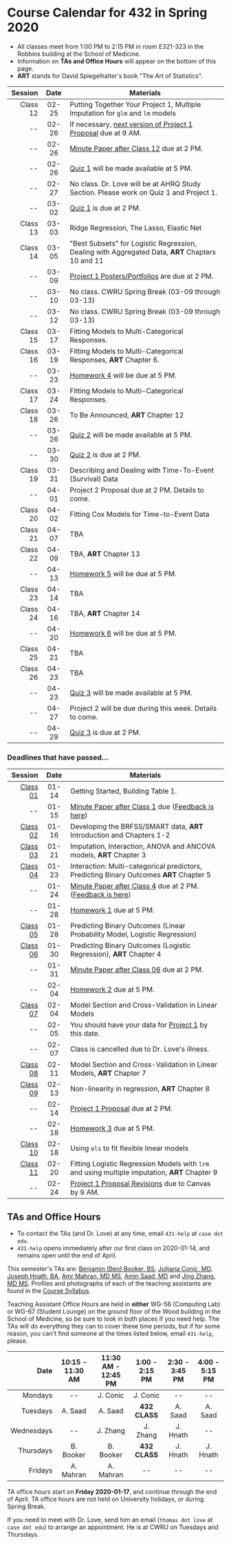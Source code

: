 # Course Calendar for 432 in Spring 2020

- All classes meet from 1:00 PM to 2:15 PM in room E321-323 in the Robbins building at the School of Medicine.
- Information on **TAs and Office Hours** will appear on the bottom of this page.
- **ART** stands for David Spiegelhalter's book "The Art of Statistics".

Session | Date | Materials 
--------: | :-----: | ----------------------------------------------------------------------
Class 12 | 02-25 | Putting Together Your Project 1, Multiple Imputation for `glm` and `lm` models
-- | 02-26 | If necessary, [next version of Project 1 Proposal](https://github.com/THOMASELOVE/2020-432/tree/master/projects/project1#new-some-additional-thoughts-after-reviewing-the-proposal-drafts) due at 9 AM.
-- | 02-26 | [Minute Paper after Class 12](http://bit.ly/432-2020-minute-12) due at 2 PM.
-- | 02-26 | [Quiz 1](https://github.com/THOMASELOVE/2020-432/tree/master/quizzes) will be made available at 5 PM.
-- | 02-27 | No class. Dr. Love will be at AHRQ Study Section. Please work on Quiz 1 and Project 1.
-- | 03-02 | [Quiz 1](https://github.com/THOMASELOVE/2020-432/tree/master/quizzes) is due at 2 PM.
Class 13 | 03-03 | Ridge Regression, The Lasso, Elastic Net
Class 14 | 03-05 | "Best Subsets" for Logistic Regression, Dealing with Aggregated Data, **ART** Chapters 10 and 11
-- | 03-09 | [Project 1 Posters/Portfolios](https://github.com/THOMASELOVE/2020-432/tree/master/projects/project1) are due at 2 PM.
-- | 03-10 | No class. CWRU Spring Break (03-09 through 03-13)
-- | 03-12 | No class. CWRU Spring Break (03-09 through 03-13)
Class 15 | 03-17 | Fitting Models to Multi-Categorical Responses.
Class 16 | 03-19 | Fitting Models to Multi-Categorical Responses, **ART** Chapter 6.
-- | 03-23 | [Homework 4](https://github.com/THOMASELOVE/2020-432/tree/master/homework) will be due at 5 PM.
Class 17 | 03-24 | Fitting Models to Multi-Categorical Responses.
Class 18 | 03-26 | To Be Announced, **ART** Chapter 12
-- | 03-26 | [Quiz 2](https://github.com/THOMASELOVE/2020-432/tree/master/quizzes) will be made available at 5 PM.
-- | 03-30 | [Quiz 2](https://github.com/THOMASELOVE/2020-432/tree/master/quizzes) is due at 2 PM.
Class 19 | 03-31 | Describing and Dealing with Time-To-Event (Survival) Data
-- | 04-01 | Project 2 Proposal due at 2 PM. Details to come.
Class 20 | 04-02 | Fitting Cox Models for Time-to-Event Data
Class 21 | 04-07 | TBA
Class 22 | 04-09 | TBA, **ART** Chapter 13
-- | 04-13 | [Homework 5](https://github.com/THOMASELOVE/2020-432/tree/master/homework) will be due at 5 PM.
Class 23 | 04-14 | TBA
Class 24 | 04-16 | TBA, **ART** Chapter 14
-- | 04-20 | [Homework 6](https://github.com/THOMASELOVE/2020-432/tree/master/homework) will be due at 5 PM.
Class 25 | 04-21 | TBA
Class 26 | 04-23 | TBA
-- | 04-23 | [Quiz 3](https://github.com/THOMASELOVE/2020-432/tree/master/quizzes) will be made available at 5 PM.
-- | 04-27 | Project 2 will be due during this week. Details to come.
-- | 04-29 | [Quiz 3](https://github.com/THOMASELOVE/2020-432/tree/master/quizzes) is due at 2 PM.

### Deadlines that have passed...

Session | Date | Materials 
--------: | :-----: | ----------------------------------------------------------------------
[Class 01](https://github.com/THOMASELOVE/2020-432/tree/master/classes/class01) | 01-14 | Getting Started, Building Table 1.
-- | 01-15 | [Minute Paper after Class 1](http://bit.ly/432-2020-minute-01) due ([Feedback is here](http://bit.ly/432-2020-minute-01-feedback))
[Class 02](https://github.com/THOMASELOVE/2020-432/tree/master/classes/class02) | 01-16 | Developing the BRFSS/SMART data, **ART** Introduction and Chapters 1-2
[Class 03](https://github.com/THOMASELOVE/2020-432/tree/master/classes/class03) | 01-21 | Imputation, Interaction, ANOVA and ANCOVA models, **ART** Chapter 3
[Class 04](https://github.com/THOMASELOVE/2020-432/tree/master/classes/class04) | 01-23 | Interaction: Multi-categorical predictors, Predicting Binary Outcomes **ART** Chapter 5
-- | 01-24 | [Minute Paper after Class 4](http://bit.ly/432-2020-minute-04) due at 2 PM. ([Feedback is here](http://bit.ly/432-2020-minute-04-feedback))
-- | 01-28 | [Homework 1](https://github.com/THOMASELOVE/2020-432/tree/master/homework/hw01) due at 5 PM.
[Class 05](https://github.com/THOMASELOVE/2020-432/tree/master/classes/class05) | 01-28 | Predicting Binary Outcomes (Linear Probability Model, Logistic Regression)
[Class 06](https://github.com/THOMASELOVE/2020-432/tree/master/classes/class06) | 01-30 | Predicting Binary Outcomes (Logistic Regression), **ART** Chapter 4
-- | 01-31 | [Minute Paper after Class 06](http://bit.ly/432-2020-minute-06) due at 2 PM.
-- | 02-04 | [Homework 2](https://github.com/THOMASELOVE/2020-432/tree/master/homework/hw02) due at 5 PM.
[Class 07](https://github.com/THOMASELOVE/2020-432/tree/master/classes/class07) | 02-04 | Model Section and Cross-Validation in Linear Models 
-- | 02-05 | You should have your data for [Project 1](https://github.com/THOMASELOVE/2020-432/tree/master/projects/project1) by this date.
-- | 02-07 | Class is cancelled due to Dr. Love's illness.
[Class 08](https://github.com/THOMASELOVE/2020-432/tree/master/classes/class08) | 02-11 | Model Section and Cross-Validation in Linear Models, **ART** Chapter 7
[Class 09](https://github.com/THOMASELOVE/2020-432/tree/master/classes/class09) | 02-13 | Non-linearity in regression, **ART** Chapter 8
-- | 02-14 | [Project 1 Proposal](https://github.com/THOMASELOVE/2020-432/tree/master/projects/project1) due at 2 PM. 
-- | 02-18 | [Homework 3](https://github.com/THOMASELOVE/2020-432/tree/master/homework/hw03) due at 5 PM.
[Class 10](https://github.com/THOMASELOVE/2020-432/tree/master/classes/class10) | 02-18 | Using `ols` to fit flexible linear models
[Class 11](https://github.com/THOMASELOVE/2020-432/tree/master/classes/class11) | 02-20 | Fitting Logistic Regression Models with `lrm` and using multiple imputation, **ART** Chapter 9
-- | 02-24 | [Project 1 Proposal Revisions](https://github.com/THOMASELOVE/2020-432/tree/master/projects/project1#new-some-additional-thoughts-after-reviewing-the-proposal-drafts) due to Canvas by 9 AM.

## TAs and Office Hours

- To contact the TAs (and Dr. Love) at any time, email `431-help` at `case dot edu`.
- `431-help` opens immediately after our first class on 2020-01-14, and remains open until the end of April.

This semester's TAs are:  [Benjamin (Ben) Booker, BS](https://thomaselove.github.io/2020-432-syllabus/teaching-assistants.html), [Julijana Conic, MD](https://thomaselove.github.io/2020-432-syllabus/teaching-assistants.html), [Joseph Hnath, BA](https://thomaselove.github.io/2020-432-syllabus/teaching-assistants.html), [Amr Mahran, MD MS](https://thomaselove.github.io/2020-432-syllabus/teaching-assistants.html), [Amin Saad, MD](https://thomaselove.github.io/2020-432-syllabus/teaching-assistants.html) and [Jing Zhang, MD MS](https://thomaselove.github.io/2020-432-syllabus/teaching-assistants.html). Profiles and photographs of each of the teaching assistants are found in the [Course Syllabus](https://thomaselove.github.io/2020-432-syllabus/teaching-assistants.html).

Teaching Assistant Office Hours are held in **either** WG-56 (Computing Lab) or WG-67 (Student Lounge) on the ground floor of the Wood building in the School of Medicine, so be sure to look in both places if you need help. The TAs will do everything they can to cover these time periods, but if for some reason, you can't find someone at the times listed below, email `431-help`, please. 

Date | 10:15 - 11:30 AM | 11:30 AM - 12:45 PM | 1:00 - 2:15 PM | 2:30 - 3:45 PM | 4:00 - 5:15 PM
----------: | :--------: | :--------: | :--------: | :--------: | :--------:  
Mondays     | -- | J. Conic | J. Conic | -- | -- 
Tuesdays    | A. Saad | A. Saad | **432 CLASS** | A. Saad | A. Saad
Wednesdays  | -- | J. Zhang | J. Zhang | J. Hnath | -- 
Thursdays   | B. Booker | B. Booker | **432 CLASS** | J. Hnath | J. Hnath
Fridays     | A. Mahran | A. Mahran | -- | -- | -- 

TA office hours start on **Friday 2020-01-17**, and continue through the end of April. TA office hours are not held on University holidays, or during Spring Break. 

If you need to meet with Dr. Love, send him an email (`thomas dot love` at `case dot edu`) to arrange an appointment. He is at CWRU on Tuesdays and Thursdays.
